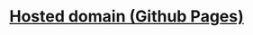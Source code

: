 # <a href="https://mikevanbreepxl.github.io/TileStorage/" target="_blank">Hosted domain (Github Pages)</a>
